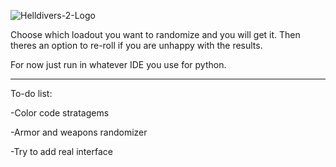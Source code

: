 ![Helldivers-2-Logo](https://github.com/user-attachments/assets/10a05f35-506a-439c-afee-dbdafdd9886c)

Choose which loadout you want to randomize and you will get it. Then theres an option to re-roll if you are unhappy with the results.

For now just run in whatever IDE you use for python.

--------------------------------------------------------------------------------------------------------------------------------------------------------------------------------------------------------------------------------

To-do list:

-Color code stratagems

-Armor and weapons randomizer

-Try to add real interface
